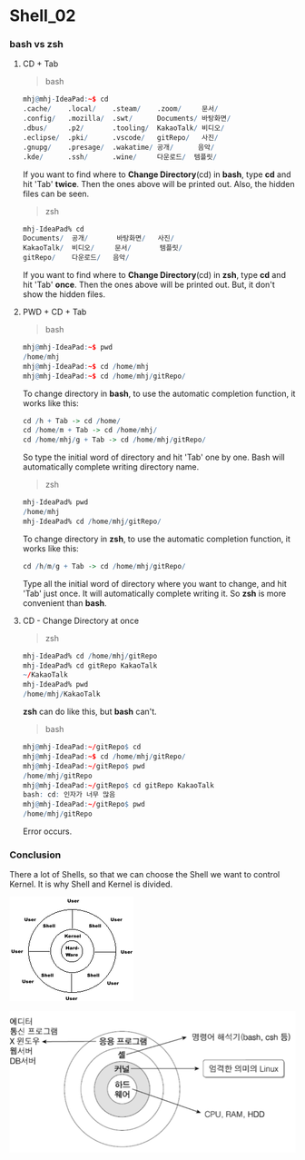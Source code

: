 # Shell_02

### bash vs zsh

1. CD + Tab
    > bash
    ```r
    mhj@mhj-IdeaPad:~$ cd 
    .cache/    .local/    .steam/    .zoom/     문서/
    .config/   .mozilla/  .swt/      Documents/ 바탕화면/
    .dbus/     .p2/       .tooling/  KakaoTalk/ 비디오/
    .eclipse/  .pki/      .vscode/   gitRepo/   사진/
    .gnupg/    .presage/  .wakatime/ 공개/      음악/
    .kde/      .ssh/      .wine/     다운로드/  템플릿/
    ```
    If you want to find where to __Change Directory__(cd) in __bash__, type __cd__ and hit 'Tab' __twice__. Then the ones above will be printed out. Also, the hidden files can be seen. 

    > zsh
    ```r
    mhj-IdeaPad% cd
    Documents/  공개/       바탕화면/   사진/       
    KakaoTalk/  비디오/     문서/       템플릿/     
    gitRepo/    다운로드/   음악/ 
    ```
    If you want to find where to __Change Directory__(cd) in __zsh__, type __cd__ and hit 'Tab' __once__. Then the ones above will be printed out. But, it don't show the hidden files.

2. PWD + CD + Tab

    > bash
    ```r
    mhj@mhj-IdeaPad:~$ pwd
    /home/mhj
    mhj@mhj-IdeaPad:~$ cd /home/mhj
    mhj@mhj-IdeaPad:~$ cd /home/mhj/gitRepo/
    ```
    To change directory in __bash__, to use the automatic completion function, it works like this:
    ```r
    cd /h + Tab -> cd /home/
    cd /home/m + Tab -> cd /home/mhj/ 
    cd /home/mhj/g + Tab -> cd /home/mhj/gitRepo/
    ```
    So type the initial word of directory and hit 'Tab' one by one. Bash will automatically complete writing directory name. 

    > zsh 
    ```r
    mhj-IdeaPad% pwd     
    /home/mhj
    mhj-IdeaPad% cd /home/mhj/gitRepo/
    ```
    To change directory in __zsh__, to use the automatic completion function, it works like this:
    ```r
    cd /h/m/g + Tab -> cd /home/mhj/gitRepo/
    ```
    Type all the initial word of directory where you want to change, and hit 'Tab' just once. It will automatically complete writing it. So __zsh__ is more convenient than __bash__.

3. CD - Change Directory at once

    > zsh
    ```r
    mhj-IdeaPad% cd /home/mhj/gitRepo 
    mhj-IdeaPad% cd gitRepo KakaoTalk 
    ~/KakaoTalk
    mhj-IdeaPad% pwd
    /home/mhj/KakaoTalk
    ```
    __zsh__ can do like this, but __bash__ can't. 

    > bash
    ```r
    mhj@mhj-IdeaPad:~/gitRepo$ cd
    mhj@mhj-IdeaPad:~$ cd /home/mhj/gitRepo/
    mhj@mhj-IdeaPad:~/gitRepo$ pwd
    /home/mhj/gitRepo
    mhj@mhj-IdeaPad:~/gitRepo$ cd gitRepo KakaoTalk
    bash: cd: 인자가 너무 많음
    mhj@mhj-IdeaPad:~/gitRepo$ pwd
    /home/mhj/gitRepo
    ```
    Error occurs. 

### Conclusion

There a lot of Shells, so that we can choose the Shell we want to control Kernel. It is why Shell and Kernel is divided. 

![Shell&Kernel2](https://github.com/MinhoJJang/Linux_study/blob/main/14-17_Shell/Shell%26Kernel2.png)


![Shell&Kernel3](https://github.com/MinhoJJang/Linux_study/blob/main/14-17_Shell/Shell%26Kernel3.png)